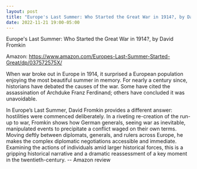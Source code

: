 ```yaml
---
layout: post
title: "Europe's Last Summer: Who Started the Great War in 1914?, by David Fromkin"
date: 2022-11-21 19:00-05:00
---
```

Europe's Last Summer: Who Started the Great War in 1914?, by David Fromkin

Amazon: https://www.amazon.com/Europes-Last-Summer-Started-Great/dp/037572575X/

When war broke out in Europe in 1914, it surprised a European population enjoying the most beautiful summer in memory. For nearly a century since, historians have debated the causes of the war. Some have cited the assassination of Archduke Franz Ferdinand; others have concluded it was unavoidable.

In Europe’s Last Summer, David Fromkin provides a different answer: hostilities were commenced deliberately. In a riveting re-creation of the run-up to war, Fromkin shows how German generals, seeing war as inevitable, manipulated events to precipitate a conflict waged on their own terms. Moving deftly between diplomats, generals, and rulers across Europe, he makes the complex diplomatic negotiations accessible and immediate. Examining the actions of individuals amid larger historical forces, this is a gripping historical narrative and a dramatic reassessment of a key moment in the twentieth-century.
\-\- Amazon review
